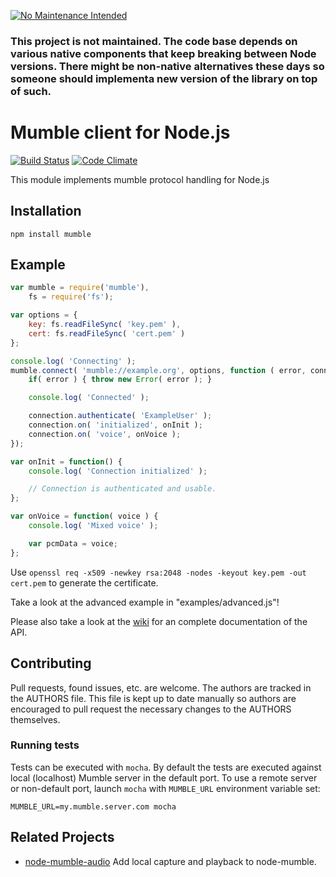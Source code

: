 [![No Maintenance Intended](http://unmaintained.tech/badge.svg)](http://unmaintained.tech/)

### This project is not maintained. The code base depends on various native components that keep breaking between Node versions. There might be non-native alternatives these days so someone should implementa new version of the library on top of such.

Mumble client for Node.js
=========================
[![Build Status](https://travis-ci.org/Rantanen/node-mumble.svg?branch=master)](https://travis-ci.org/Rantanen/node-mumble)
[![Code Climate](https://codeclimate.com/github/Rantanen/node-mumble/badges/gpa.svg)](https://codeclimate.com/github/Rantanen/node-mumble)

This module implements mumble protocol handling for Node.js

Installation
------------

`npm install mumble`

Example
-------

```javascript
var mumble = require('mumble'),
    fs = require('fs');

var options = {
    key: fs.readFileSync( 'key.pem' ),
    cert: fs.readFileSync( 'cert.pem' )
};

console.log( 'Connecting' );
mumble.connect( 'mumble://example.org', options, function ( error, connection ) {
    if( error ) { throw new Error( error ); }

    console.log( 'Connected' );

    connection.authenticate( 'ExampleUser' );
    connection.on( 'initialized', onInit );
    connection.on( 'voice', onVoice );
});

var onInit = function() {
    console.log( 'Connection initialized' );

    // Connection is authenticated and usable.
};

var onVoice = function( voice ) {
    console.log( 'Mixed voice' );

    var pcmData = voice;
};
```

Use `openssl req -x509 -newkey rsa:2048 -nodes -keyout key.pem -out cert.pem` to generate the certificate.

Take a look at the advanced example in "examples/advanced.js"!

Please also take a look at the [wiki](https://github.com/Rantanen/node-mumble/wiki/API) for an complete documentation of the API.

Contributing
------------

Pull requests, found issues, etc. are welcome. The authors are tracked in the
AUTHORS file. This file is kept up to date manually so authors are encouraged
to pull request the necessary changes to the AUTHORS themselves.

### Running tests

Tests can be executed with `mocha`. By default the tests are executed against
local (localhost) Mumble server in the default port. To use a remote server
or non-default port, launch `mocha` with `MUMBLE_URL` environment variable set:

```
MUMBLE_URL=my.mumble.server.com mocha
```

Related Projects
----------------
- [node-mumble-audio](https://github.com/EvolveLabs/node-mumble-audio) Add local capture and playback to node-mumble.

